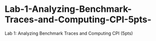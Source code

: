 # Lab-1-Analyzing-Benchmark-Traces-and-Computing-CPI-5pts-
Lab 1: Analyzing Benchmark Traces and Computing CPI (5pts)
